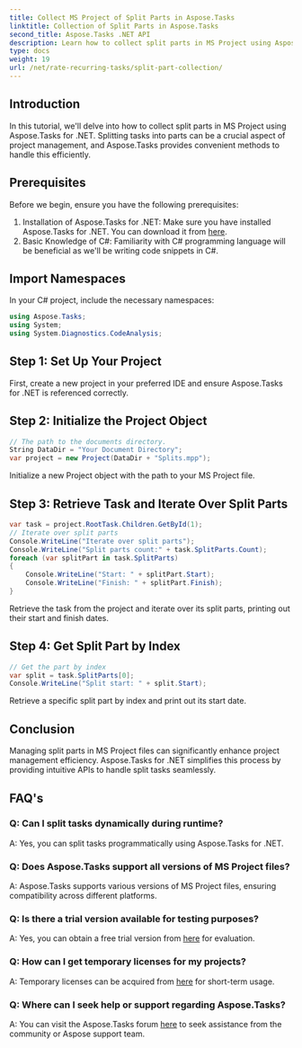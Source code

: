 ```yaml
---
title: Collect MS Project of Split Parts in Aspose.Tasks
linktitle: Collection of Split Parts in Aspose.Tasks
second_title: Aspose.Tasks .NET API
description: Learn how to collect split parts in MS Project using Aspose.Tasks for .NET. This comprehensive tutorial guides you through the process step-by-step.
type: docs
weight: 19
url: /net/rate-recurring-tasks/split-part-collection/
---
```

## Introduction
In this tutorial, we'll delve into how to collect split parts in MS Project using Aspose.Tasks for .NET. Splitting tasks into parts can be a crucial aspect of project management, and Aspose.Tasks provides convenient methods to handle this efficiently.
## Prerequisites
Before we begin, ensure you have the following prerequisites:
1. Installation of Aspose.Tasks for .NET: Make sure you have installed Aspose.Tasks for .NET. You can download it from [here](https://releases.aspose.com/tasks/net/).
2. Basic Knowledge of C#: Familiarity with C# programming language will be beneficial as we'll be writing code snippets in C#.

## Import Namespaces
In your C# project, include the necessary namespaces:
```csharp
using Aspose.Tasks;
using System;
using System.Diagnostics.CodeAnalysis;

```

## Step 1: Set Up Your Project
First, create a new project in your preferred IDE and ensure Aspose.Tasks for .NET is referenced correctly.
## Step 2: Initialize the Project Object
```csharp
// The path to the documents directory.
String DataDir = "Your Document Directory";
var project = new Project(DataDir + "Splits.mpp");
```
Initialize a new Project object with the path to your MS Project file.
## Step 3: Retrieve Task and Iterate Over Split Parts
```csharp
var task = project.RootTask.Children.GetById(1);
// Iterate over split parts
Console.WriteLine("Iterate over split parts");
Console.WriteLine("Split parts count:" + task.SplitParts.Count);
foreach (var splitPart in task.SplitParts)
{
    Console.WriteLine("Start: " + splitPart.Start);
    Console.WriteLine("Finish: " + splitPart.Finish);
}
```
Retrieve the task from the project and iterate over its split parts, printing out their start and finish dates.
## Step 4: Get Split Part by Index
```csharp
// Get the part by index
var split = task.SplitParts[0];
Console.WriteLine("Split start: " + split.Start);
```
Retrieve a specific split part by index and print out its start date.

## Conclusion
Managing split parts in MS Project files can significantly enhance project management efficiency. Aspose.Tasks for .NET simplifies this process by providing intuitive APIs to handle split tasks seamlessly.
## FAQ's
### Q: Can I split tasks dynamically during runtime?
A: Yes, you can split tasks programmatically using Aspose.Tasks for .NET.
### Q: Does Aspose.Tasks support all versions of MS Project files?
A: Aspose.Tasks supports various versions of MS Project files, ensuring compatibility across different platforms.
### Q: Is there a trial version available for testing purposes?
A: Yes, you can obtain a free trial version from [here](https://releases.aspose.com/) for evaluation.
### Q: How can I get temporary licenses for my projects?
A: Temporary licenses can be acquired from [here](https://purchase.aspose.com/temporary-license/) for short-term usage.
### Q: Where can I seek help or support regarding Aspose.Tasks?
A: You can visit the Aspose.Tasks forum [here](https://forum.aspose.com/c/tasks/15) to seek assistance from the community or Aspose support team.
